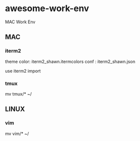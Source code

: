 # awesome-work-env
MAC Work Env

## MAC

### iterm2
theme color: iterm2_shawn.itermcolors
conf : iterm2_shawn.json 

use iterm2 import


### tmux 
mv tmux/* ~/


## LINUX 
### vim
mv vim/* ~/
